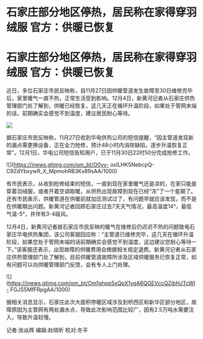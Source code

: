 # 石家庄部分地区停热，居民称在家得穿羽绒服 官方：供暖已恢复

# 石家庄部分地区停热，居民称在家得穿羽绒服 官方：供暖已恢复

近日，多位石家庄市民反映称，自11月27日因供暖管道发生故障至30日维修完毕后，家里暖气一直不热，正常生活受到影响。12月4日，新黄河记者从石家庄供热管理部门处了解到，供暖已经恢复。这几天正在循环升温阶段，如果处于管网末端的话，前期确实会感觉不到温度，建议居民耐心等待。

![](https://inews.gtimg.com/om_bt/OtIvXhSPTMdgn7Z7wjr_ESafCiEbmCZ6sX5x8p-SNZgnQAA/1000)

据石家庄市民反映称，11月27日收到华电供热公司的短信提醒，“因主管道发现新的漏点需更换设备，正在全力抢修，预计48小时内消除缺陷，逐步升温恢复正常”。12月1日，华电公司短信告知用户，已于11月30日22时50分完成抢修工作。

![](https://inews.gtimg.com/om_bt/O0yv-
oxILHK5NebcpQ-C9ZdYbxywR_X_MpmohRB3Kx89sAA/1000)

有市民表示，从收到抢修结束的短信，一直到现在家里暖气还是凉的，在家只能是穿着羽绒服，或者开着空调取暖，从供热出现故障到现在已经“冻”了一个星期了。还有市民表示，供暖管道在供暖前就加压测试过了，有问题早就应该发现，而不是在供暖期出问题。新黄河记者回顾石家庄过去7天天气情况，最高温度14°，最低气温-5°，并伴有3-4级风。

12月4日，新黄河记者就石家庄市民反映的暖气在维修后仍迟迟不热的问题致电石家庄华电供热集团，该公司客服回应称：“主管道已维修完毕，这几天在循环升温阶段，如果您处于管网末端的话前期确实会感觉不到温度，这边建议您耐心等待一下。”该客服还表示，出现故障的供暖费用会根据相关规定退费。新黄河记者从石家庄供热管理部门处了解到，目前供暖管道故障所涉及区域供暖服务已恢复正常，如有问题可以向供暖管理部门反馈，会有专人上门处理。

![](https://inews.gtimg.com/om_bt/Om1ghpp5xQpX1yqA6QGEVccQZibHJTcWI-
FGJS5MfFRpgAA/1000)

据相关消息显示，石家庄此次大面积停暖区域涉及到桥西区和新华区部分地区，故障原因为主管网有两处漏水点，导致此次影响范围比较广，因有2.5万吨水需要注入，导致升温较慢。

记者:张焱辉 编辑:赵晓昕 校对:冬平

